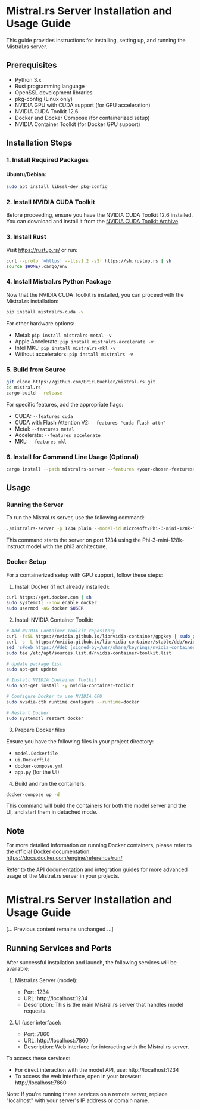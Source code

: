 # Mistral.rs Server Installation and Usage Guide

This guide provides instructions for installing, setting up, and running the Mistral.rs server.

## Prerequisites

- Python 3.x
- Rust programming language
- OpenSSL development libraries
- pkg-config (Linux only)
- NVIDIA GPU with CUDA support (for GPU acceleration)
- NVIDIA CUDA Toolkit 12.6
- Docker and Docker Compose (for containerized setup)
- NVIDIA Container Toolkit (for Docker GPU support)

## Installation Steps

### 1. Install Required Packages

#### Ubuntu/Debian:
```bash
sudo apt install libssl-dev pkg-config
```

### 2. Install NVIDIA CUDA Toolkit

Before proceeding, ensure you have the NVIDIA CUDA Toolkit 12.6 installed. You can download and install it from the [NVIDIA CUDA Toolkit Archive](https://developer.nvidia.com/cuda-toolkit-archive).

### 3. Install Rust

Visit https://rustup.rs/ or run:

```bash
curl --proto '=https' --tlsv1.2 -sSf https://sh.rustup.rs | sh
source $HOME/.cargo/env
```

### 4. Install Mistral.rs Python Package

Now that the NVIDIA CUDA Toolkit is installed, you can proceed with the Mistral.rs installation:

```bash
pip install mistralrs-cuda -v
```

For other hardware options:
- Metal: `pip install mistralrs-metal -v`
- Apple Accelerate: `pip install mistralrs-accelerate -v`
- Intel MKL: `pip install mistralrs-mkl -v`
- Without accelerators: `pip install mistralrs -v`

### 5. Build from Source

```bash
git clone https://github.com/EricLBuehler/mistral.rs.git
cd mistral.rs
cargo build --release
```

For specific features, add the appropriate flags:
- CUDA: `--features cuda`
- CUDA with Flash Attention V2: `--features "cuda flash-attn"`
- Metal: `--features metal`
- Accelerate: `--features accelerate`
- MKL: `--features mkl`

### 6. Install for Command Line Usage (Optional)

```bash
cargo install --path mistralrs-server --features <your-chosen-features>
```

## Usage

### Running the Server

To run the Mistral.rs server, use the following command:

```bash
./mistralrs-server -p 1234 plain --model-id microsoft/Phi-3-mini-128k-instruct --arch phi3
```

This command starts the server on port 1234 using the Phi-3-mini-128k-instruct model with the phi3 architecture.

### Docker Setup

For a containerized setup with GPU support, follow these steps:

1. Install Docker (if not already installed):

```bash
curl https://get.docker.com | sh
sudo systemctl --now enable docker
sudo usermod -aG docker $USER
```

2. Install NVIDIA Container Toolkit:

```bash
# Add NVIDIA Container Toolkit repository
curl -fsSL https://nvidia.github.io/libnvidia-container/gpgkey | sudo gpg --dearmor -o /usr/share/keyrings/nvidia-container-toolkit-keyring.gpg
curl -s -L https://nvidia.github.io/libnvidia-container/stable/deb/nvidia-container-toolkit.list | \
sed 's#deb https://#deb [signed-by=/usr/share/keyrings/nvidia-container-toolkit-keyring.gpg] https://#g' | \
sudo tee /etc/apt/sources.list.d/nvidia-container-toolkit.list

# Update package list
sudo apt-get update

# Install NVIDIA Container Toolkit
sudo apt-get install -y nvidia-container-toolkit

# Configure Docker to use NVIDIA GPU
sudo nvidia-ctk runtime configure --runtime=docker

# Restart Docker
sudo systemctl restart docker
```

3. Prepare Docker files

Ensure you have the following files in your project directory:
   - `model.Dockerfile`
   - `ui.Dockerfile`
   - `docker-compose.yml`
   - `app.py` (for the UI)

4. Build and run the containers:

```bash
docker-compose up -d
```

This command will build the containers for both the model server and the UI, and start them in detached mode.

## Note

For more detailed information on running Docker containers, please refer to the official Docker documentation: https://docs.docker.com/engine/reference/run/

Refer to the API documentation and integration guides for more advanced usage of the Mistral.rs server in your projects.

# Mistral.rs Server Installation and Usage Guide

[... Previous content remains unchanged ...]

## Running Services and Ports

After successful installation and launch, the following services will be available:

1. Mistral.rs Server (model):
   - Port: 1234
   - URL: http://localhost:1234
   - Description: This is the main Mistral.rs server that handles model requests.

2. UI (user interface):
   - Port: 7860
   - URL: http://localhost:7860
   - Description: Web interface for interacting with the Mistral.rs server.

To access these services:
- For direct interaction with the model API, use: http://localhost:1234
- To access the web interface, open in your browser: http://localhost:7860

Note: If you're running these services on a remote server, replace "localhost" with your server's IP address or domain name.